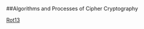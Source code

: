 ##Algorithms and Processes of Cipher Cryptography

  [Rot13](https://gist.github.com/Anim-101/6e320cda6b52886541ca63f7fc49e56b#file-rot-13-cipher-org)
